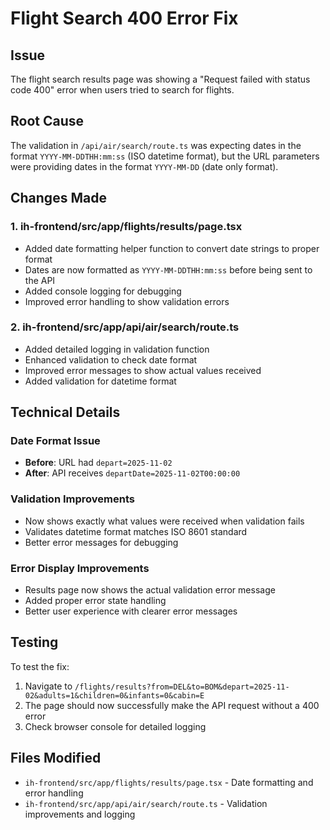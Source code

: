 # Flight Search 400 Error Fix

## Issue
The flight search results page was showing a "Request failed with status code 400" error when users tried to search for flights.

## Root Cause
The validation in `/api/air/search/route.ts` was expecting dates in the format `YYYY-MM-DDTHH:mm:ss` (ISO datetime format), but the URL parameters were providing dates in the format `YYYY-MM-DD` (date only format).

## Changes Made

### 1. **ih-frontend/src/app/flights/results/page.tsx**
   - Added date formatting helper function to convert date strings to proper format
   - Dates are now formatted as `YYYY-MM-DDTHH:mm:ss` before being sent to the API
   - Added console logging for debugging
   - Improved error handling to show validation errors

### 2. **ih-frontend/src/app/api/air/search/route.ts**
   - Added detailed logging in validation function
   - Enhanced validation to check date format
   - Improved error messages to show actual values received
   - Added validation for datetime format

## Technical Details

### Date Format Issue
- **Before**: URL had `depart=2025-11-02`
- **After**: API receives `departDate=2025-11-02T00:00:00`

### Validation Improvements
- Now shows exactly what values were received when validation fails
- Validates datetime format matches ISO 8601 standard
- Better error messages for debugging

### Error Display Improvements
- Results page now shows the actual validation error message
- Added proper error state handling
- Better user experience with clearer error messages

## Testing
To test the fix:
1. Navigate to `/flights/results?from=DEL&to=BOM&depart=2025-11-02&adults=1&children=0&infants=0&cabin=E`
2. The page should now successfully make the API request without a 400 error
3. Check browser console for detailed logging

## Files Modified
- `ih-frontend/src/app/flights/results/page.tsx` - Date formatting and error handling
- `ih-frontend/src/app/api/air/search/route.ts` - Validation improvements and logging

